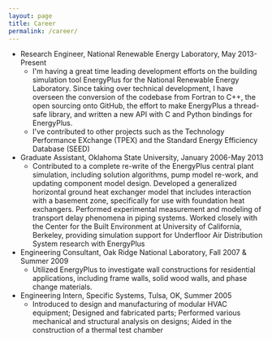 ```yaml
---
layout: page
title: Career
permalink: /career/
---
```


- Research Engineer, National Renewable Energy Laboratory, May 2013-Present
  - I'm having a great time leading development efforts on the building simulation tool EnergyPlus for the National Renewable Energy Laboratory.  Since taking over technical development, I have overseen the conversion of the codebase from Fortran to C++, the open sourcing onto GitHub, the effort to make EnergyPlus a thread-safe library, and written a new API with C and Python bindings for EnergyPlus.  
  - I've contributed to other projects such as the Technology Performance EXchange (TPEX) and the Standard Energy Efficiency Database (SEED)
- Graduate Assistant, Oklahoma State University, January 2006-May 2013
  - Contributed to a complete re-write of the EnergyPlus central plant simulation, including solution algorithms, pump model re-work, and updating component model design.  Developed a generalized horizontal ground heat exchanger model that includes interaction with a basement zone, specifically for use with foundation heat exchangers. Performed experimental measurement and modeling of transport delay phenomena in piping systems. Worked closely with the Center for the Built Environment at University of California, Berkeley, providing simulation support for Underfloor Air Distribution System research with EnergyPlus
- Engineering Consultant, Oak Ridge National Laboratory, Fall 2007 & Summer 2009
  - Utilized EnergyPlus to investigate wall constructions for residential applications, including frame walls, solid wood walls, and phase change materials.
- Engineering Intern, Specific Systems, Tulsa, OK, Summer 2005
  - Introduced to design and manufacturing of modular HVAC equipment; Designed and fabricated parts; Performed various mechanical and structural analysis on designs; Aided in the construction of a thermal test chamber
